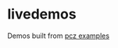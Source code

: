 # livedemos

Demos built from [pcz examples](https://github.com/primecitizens/pcz/tree/master/examples)

